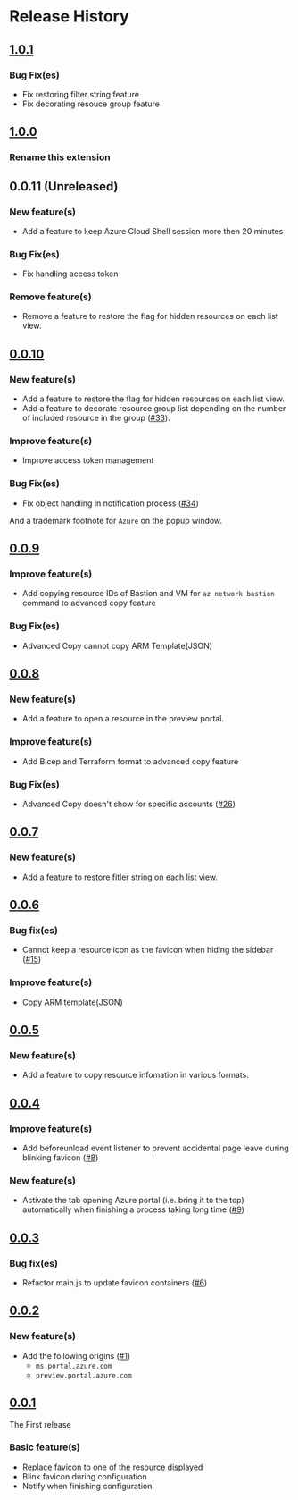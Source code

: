 # Release History
## [1.0.1](https://github.com/horihiro/TweakIt-for-Azure-ChromeExtension/releases/tag/1.0.1)
### Bug Fix(es)
  - Fix restoring filter string feature
  - Fix decorating resouce group feature

## [1.0.0](https://github.com/horihiro/TweakIt-for-Azure-ChromeExtension/releases/tag/1.0.0)
### Rename this extension

## 0.0.11 (Unreleased)
### New feature(s)
  - Add a feature to keep Azure Cloud Shell session more then 20 minutes
### Bug Fix(es)
  - Fix handling access token
### Remove feature(s)
  - Remove a feature to restore the flag for hidden resources on each list view.

## [0.0.10](https://github.com/horihiro/TweakIt-for-Azure-ChromeExtension/releases/tag/0.0.10)

### New feature(s)
  - Add a feature to restore the flag for hidden resources on each list view.
  - Add a feature to decorate resource group list depending on the number of included resource in the group  ([#33](https://github.com/horihiro/TweakIt-for-Azure-ChromeExtension/issues/33)).
### Improve feature(s)
  - Improve access token management
### Bug Fix(es)
  - Fix object handling in notification process ([#34](https://github.com/horihiro/TweakIt-for-Azure-ChromeExtension/issues/34))  

And a trademark footnote for `Azure` on the popup window.

## [0.0.9](https://github.com/horihiro/TweakIt-for-Azure-ChromeExtension/releases/tag/0.0.9)

### Improve feature(s)
  - Add copying resource IDs of Bastion and VM for `az network bastion` command to advanced copy feature
### Bug Fix(es)
  - Advanced Copy cannot copy ARM Template(JSON)

## [0.0.8](https://github.com/horihiro/TweakIt-for-Azure-ChromeExtension/releases/tag/0.0.8)

### New feature(s)
  - Add a feature to open a resource in the preview portal.
### Improve feature(s)
  - Add Bicep and Terraform format to advanced copy feature
### Bug Fix(es)
  - Advanced Copy doesn't show for specific accounts ([#26](https://github.com/horihiro/TweakIt-for-Azure-ChromeExtension/issues/26))  

## [0.0.7](https://github.com/horihiro/TweakIt-for-Azure-ChromeExtension/releases/tag/0.0.7)

### New feature(s)
  - Add a feature to restore fitler string on each list view.

## [0.0.6](https://github.com/horihiro/TweakIt-for-Azure-ChromeExtension/releases/tag/0.0.6)

### Bug fix(es)
  - Cannot keep a resource icon as the favicon when hiding the sidebar ([#15](https://github.com/horihiro/TweakIt-for-Azure-ChromeExtension/issues/15))  
### Improve feature(s)
  - Copy ARM template(JSON)

## [0.0.5](https://github.com/horihiro/TweakIt-for-Azure-ChromeExtension/releases/tag/0.0.5)

### New feature(s)
  - Add a feature to copy resource infomation in various formats.

## [0.0.4](https://github.com/horihiro/TweakIt-for-Azure-ChromeExtension/releases/tag/0.0.4)

### Improve feature(s)
  - Add beforeunload event listener to prevent accidental page leave during blinking favicon ([#8](https://github.com/horihiro/TweakIt-for-Azure-ChromeExtension/pull/8))
### New feature(s)
  - Activate the tab opening Azure portal (i.e. bring it to the top) automatically when finishing a process taking long time ([#9](https://github.com/horihiro/TweakIt-for-Azure-ChromeExtension/pull/9))

## [0.0.3](https://github.com/horihiro/TweakIt-for-Azure-ChromeExtension/releases/tag/0.0.3)

### Bug fix(es)
  - Refactor main.js to update favicon containers ([#6](https://github.com/horihiro/TweakIt-for-Azure-ChromeExtension/pull/6))

## [0.0.2](https://github.com/horihiro/TweakIt-for-Azure-ChromeExtension/releases/tag/0.0.2)

### New feature(s)
  - Add the following origins ([#1](https://github.com/horihiro/TweakIt-for-Azure-ChromeExtension/issues/1))
      - `ms.portal.azure.com`
      - `preview.portal.azure.com`

## [0.0.1](https://github.com/horihiro/TweakIt-for-Azure-ChromeExtension/releases/tag/0.0.1)
The First release

### Basic feature(s)
  - Replace favicon to one of the resource displayed
  - Blink favicon during configuration
  - Notify when finishing configuration 
